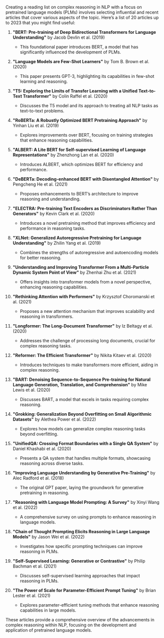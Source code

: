 Creating a reading list on complex reasoning in NLP with a focus on pretrained language models (PLMs) involves selecting influential and recent articles that cover various aspects of the topic. Here’s a list of 20 articles up to 2023 that you might find useful:

1. **"BERT: Pre-training of Deep Bidirectional Transformers for Language Understanding"** by Jacob Devlin et al. (2019)  
   - This foundational paper introduces BERT, a model that has significantly influenced the development of PLMs.

2. **"Language Models are Few-Shot Learners"** by Tom B. Brown et al. (2020)  
   - This paper presents GPT-3, highlighting its capabilities in few-shot learning and reasoning.

3. **"T5: Exploring the Limits of Transfer Learning with a Unified Text-to-Text Transformer"** by Colin Raffel et al. (2020)  
   - Discusses the T5 model and its approach to treating all NLP tasks as text-to-text problems.

4. **"RoBERTa: A Robustly Optimized BERT Pretraining Approach"** by Yinhan Liu et al. (2019)  
   - Explores improvements over BERT, focusing on training strategies that enhance reasoning capabilities.

5. **"ALBERT: A Lite BERT for Self-supervised Learning of Language Representations"** by Zhenzhong Lan et al. (2020)  
   - Introduces ALBERT, which optimizes BERT for efficiency and performance.

6. **"DeBERTa: Decoding-enhanced BERT with Disentangled Attention"** by Pengcheng He et al. (2021)  
   - Proposes enhancements to BERT’s architecture to improve reasoning and understanding.

7. **"ELECTRA: Pre-training Text Encoders as Discriminators Rather Than Generators"** by Kevin Clark et al. (2020)  
   - Introduces a novel pretraining method that improves efficiency and performance in reasoning tasks.

8. **"XLNet: Generalized Autoregressive Pretraining for Language Understanding"** by Zhilin Yang et al. (2019)  
   - Combines the strengths of autoregressive and autoencoding models for better reasoning.

9. **"Understanding and Improving Transformer From a Multi-Particle Dynamic System Point of View"** by Zhenhai Zhu et al. (2021)  
   - Offers insights into transformer models from a novel perspective, enhancing reasoning capabilities.

10. **"Rethinking Attention with Performers"** by Krzysztof Choromanski et al. (2021)  
    - Proposes a new attention mechanism that improves scalability and reasoning in transformers.

11. **"Longformer: The Long-Document Transformer"** by Iz Beltagy et al. (2020)  
    - Addresses the challenge of processing long documents, crucial for complex reasoning tasks.

12. **"Reformer: The Efficient Transformer"** by Nikita Kitaev et al. (2020)  
    - Introduces techniques to make transformers more efficient, aiding in complex reasoning.

13. **"BART: Denoising Sequence-to-Sequence Pre-training for Natural Language Generation, Translation, and Comprehension"** by Mike Lewis et al. (2020)  
    - Discusses BART, a model that excels in tasks requiring complex reasoning.

14. **"Grokking: Generalization Beyond Overfitting on Small Algorithmic Datasets"** by Alethea Power et al. (2022)  
    - Explores how models can generalize complex reasoning tasks beyond overfitting.

15. **"UnifiedQA: Crossing Format Boundaries with a Single QA System"** by Daniel Khashabi et al. (2020)  
    - Presents a QA system that handles multiple formats, showcasing reasoning across diverse tasks.

16. **"Improving Language Understanding by Generative Pre-Training"** by Alec Radford et al. (2018)  
    - The original GPT paper, laying the groundwork for generative pretraining in reasoning.

17. **"Reasoning with Language Model Prompting: A Survey"** by Xinyi Wang et al. (2022)  
    - A comprehensive survey on using prompts to enhance reasoning in language models.

18. **"Chain of Thought Prompting Elicits Reasoning in Large Language Models"** by Jason Wei et al. (2022)  
    - Investigates how specific prompting techniques can improve reasoning in PLMs.

19. **"Self-Supervised Learning: Generative or Contrastive"** by Philip Bachman et al. (2021)  
    - Discusses self-supervised learning approaches that impact reasoning in PLMs.

20. **"The Power of Scale for Parameter-Efficient Prompt Tuning"** by Brian Lester et al. (2021)  
    - Explores parameter-efficient tuning methods that enhance reasoning capabilities in large models.

These articles provide a comprehensive overview of the advancements in complex reasoning within NLP, focusing on the development and application of pretrained language models.